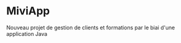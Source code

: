 MiviApp
=======
Nouveau projet de gestion de clients et formations par le biai d'une application Java

